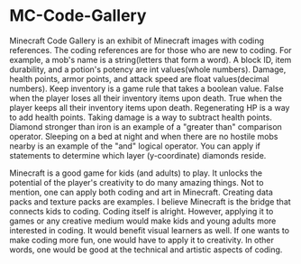 # MC-Code-Gallery

Minecraft Code Gallery is an exhibit of Minecraft images with coding references.  The coding references are for those who are new to coding.  For example, a mob's name is a string(letters that form a word).  A block ID, item durability, and a potion's potency are int values(whole numbers).  Damage, health points, armor points, and attack speed are float values(decimal numbers).  Keep inventory is a game rule that takes a boolean value.  False when the player loses all their inventory items upon death.  True when the player keeps all their inventory items upon death.  Regenerating HP is a way to add health points.  Taking damage is a way to subtract health points.  Diamond stronger than iron is an example of a "greater than" comparison operator.  Sleeping on a bed at night and when there are no hostile mobs nearby is an example of the "and" logical operator.  You can apply if statements to determine which layer (y-coordinate) diamonds reside.  

Minecraft is a good game for kids (and adults) to play.  It unlocks the potential of the player's creativity to do many amazing things.  Not to mention, one can apply both coding and art in Minecraft.  Creating data packs and texture packs are examples.  I believe Minecraft is the bridge that connects kids to coding.  Coding itself is alright.  However, applying it to games or any creative medium would make kids and young adults more interested in coding.  It would benefit visual learners as well.  If one wants to make coding more fun, one would have to apply it to creativity.  In other words, one would be good at the technical and artistic aspects of coding.    
